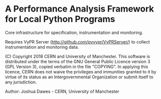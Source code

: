 # A Performance Analysis Framework for Local Python Programs

Core infrastructure for specification, instrumentation and monitoring.

Requires VyPR Server (http://github.com/pyvypr/VyPRServer/) to collect instrumentation and monitoring data.

(C) Copyright 2018 CERN and University of Manchester.
This software is distributed under the terms of the GNU General Public Licence version 3 (GPL Version 3), copied verbatim in the file "COPYING".
In applying this licence, CERN does not waive the privileges and immunities granted to it by virtue of its status as an Intergovernmental Organization or submit itself to any jurisdiction.

Author: Joshua Dawes - CERN, University of Manchester

